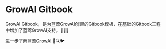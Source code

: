 # GrowAI Gitbook

GrowAI Gitbook，是为蓝莺GrowAI创建的Gitbook模板，在基础的Gitbook工程中增加了蓝莺GrowAI支持。🚀🚀🚀 

进一步了解[蓝莺GrowAI](README-GrowAI.md) 🤖🔍🐦
